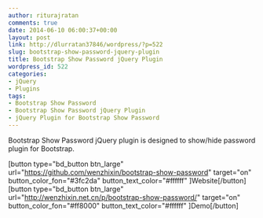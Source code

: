 ```yaml
---
author: riturajratan
comments: true
date: 2014-06-10 06:00:37+00:00
layout: post
link: http://dlurratan37846/wordpress/?p=522
slug: bootstrap-show-password-jquery-plugin
title: Bootstrap Show Password jQuery Plugin
wordpress_id: 522
categories:
- jQuery
- Plugins
tags:
- Bootstrap Show Password
- Bootstrap Show Password jQuery Plugin
- jQuery Plugin for Bootstrap Show Password
---
```


Bootstrap Show Password jQuery plugin is designed to show/hide password plugin for Bootstrap.

[button type="bd_button btn_large" url="https://github.com/wenzhixin/bootstrap-show-password" target="on" button_color_fon="#3fc2da" button_text_color="#ffffff" ]Website[/button]  [button type="bd_button btn_large" url="http://wenzhixin.net.cn/p/bootstrap-show-password/" target="on" button_color_fon="#ff8000" button_text_color="#ffffff" ]Demo[/button]
